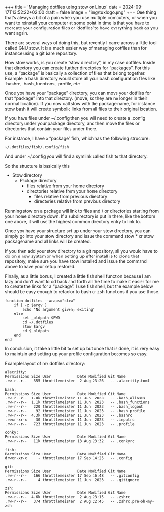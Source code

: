 +++
title = 'Managing dotfiles using stow on Linux'
date = 2024-09-17T13:52:22+02:00
draft = false
image = "img/tuxlogo.png"
+++
One thing that’s always a bit of a pain when you use multiple computers, or when you want to reinstall your computer at some point in time is that you have to recreate your configuration files or ‘dotfiles’ to have everything back as you want again.

There are several ways of doing this, but recently I came across a little tool called GNU stow. It is a much easier way of managing dotfiles than for instance using a git bare repository.

How stow works, is you create “stow directory”, in my case dotfiles. Inside that directory you can create further directories for “packages”. For this use, a “package” is basically a collection of files that belong together. Example: a bash directory would store all your bash configuration files like .bashrc, .bash_fucntions, .profile, etc..

Once you have your “package” directory, you can move your dotfiles for that “package” into that directory. (move, so they are no longer in their normal location). If you now call stow with the package name, for instance stow bash it will create symbolic links from all files to their original location.

If you have files under ~/.config then you will need to create a .config directory under your package directory, and then move the files or directories that contain your files under there.

For instance, I have a “package” fish, which has the following structure:

    ~/.dotfiles/fish/.config/fish
And under ~/.config you will find a symlink called fish to that directory.

So the structure is basically this:

- Stow directory
  - Package directory
    - files relative from your home directory
    - directories relative from your home directory
      - files relative from previous directory
      - directories relative from previous directory

Running stow on a package will link to files and / or directories starting from your home directory down. If a subdirectory is put in there, like the bottom one above, it will use the highest common directory entry to link to.

Once you have your structure set up under your stow directory, you can simply go into your stow directory and issue the command stow * or stow packagename and all links will be created.

If you then add your stow directory to a git repository, all you would have to do on a new system or when setting up after install is to clone that repository, make sure you have stow installed and issue the command above to have your setup restored.

Finally, as a little bonus, I created a little fish shell function because I am lazy and don’t want to cd back and forth all the time to make it easier for me to create the links for a “package”. I use fish shell, but the example below should be easy enough to refactor to bash or zsh functions if you use those.

    function dotfiles --wraps="stow"
        if [ -z $argv ]
            echo "No argument given; exiting"
        else
            set _oldpath $PWD
            cd ~/.dotfiles
            stow $argv
            cd $_oldpath
        end
    end
In conclusion, it take a little bit to set up but once that is done, it is very easy to maintain and setting up your profile configuration becomes so easy.

Example layout of my dotfiles directory:

    alacritty:
    Permissions Size User            Date Modified Git Name
    .rw-r--r--   355 throttlemeister  2 Aug 23:26   -- .alacritty.toml
    
    bash:
    Permissions Size User            Date Modified Git Name
    .rw-r--r--  1.0k throttlemeister 11 Jun  2023   -- .bash_aliases
    .rw-r--r--  1.1k throttlemeister 11 Jun  2023   -- .bash_functions
    .rw-r--r--   220 throttlemeister 11 Jun  2023   -- .bash_logout
    .rw-r--r--    92 throttlemeister 11 Jun  2023   -- .bash_profile
    .rw-r--r--  4.3k throttlemeister 11 Jun  2023   -- .bashrc
    .rwxr-xr-x    30 throttlemeister 11 Jun  2023   -- .inputrc
    .rw-r--r--   723 throttlemeister 11 Jun  2023   -- .profile
    
    conky:
    Permissions Size User            Date Modified Git Name
    .rw-r--r--   11k throttlemeister 13 Aug 23:32   -- .conkyrc
    
    fish:
    Permissions Size User            Date Modified Git Name
    drwxr-xr-x     - throttlemeister 17 Sep 14:25   -- .config
    
    git:
    Permissions Size User            Date Modified Git Name
    .rw-r--r--   166 throttlemeister 17 Sep 16:48   -- .gitconfig
    .rw-r--r--     4 throttlemeister 11 Jun  2023   -- .gitignore
    
    zsh:
    Permissions Size User            Date Modified Git Name
    .rw-r--r--  4.6k throttlemeister  2 Aug 23:15   -- .zshrc
    .rw-r--r--   374 throttlemeister  2 Aug 22:45   -- .zshrc.pre-oh-my-zsh
